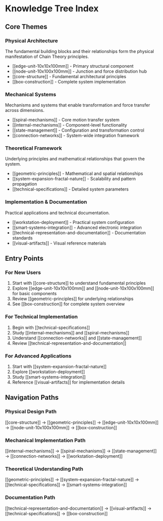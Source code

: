 # Knowledge Tree Index

## Core Themes

### Physical Architecture
The fundamental building blocks and their relationships form the physical manifestation of Chain Theory principles.
- [[edge-unit-10x10x100mm]] - Primary structural component
- [[node-unit-10x100x100mm]] - Junction and force distribution hub
- [[core-structure]] - Fundamental architectural principles
- [[box-construction]] - Complete system implementation

### Mechanical Systems
Mechanisms and systems that enable transformation and force transfer across dimensions.
- [[spiral-mechanisms]] - Core motion transfer system
- [[internal-mechanisms]] - Component-level functionality
- [[state-management]] - Configuration and transformation control
- [[connection-networks]] - System-wide integration framework

### Theoretical Framework
Underlying principles and mathematical relationships that govern the system.
- [[geometric-principles]] - Mathematical and spatial relationships
- [[system-expansion-fractal-nature]] - Scalability and pattern propagation
- [[technical-specifications]] - Detailed system parameters

### Implementation & Documentation
Practical applications and technical documentation.
- [[workstation-deployment]] - Practical system configuration
- [[smart-systems-integration]] - Advanced electronic integration
- [[technical-representation-and-documentation]] - Documentation standards
- [[visual-artifacts]] - Visual reference materials

## Entry Points

### For New Users
1. Start with [[core-structure]] to understand fundamental principles
2. Explore [[edge-unit-10x10x100mm]] and [[node-unit-10x100x100mm]] for basic components
3. Review [[geometric-principles]] for underlying relationships
4. See [[box-construction]] for complete system overview

### For Technical Implementation
1. Begin with [[technical-specifications]]
2. Study [[internal-mechanisms]] and [[spiral-mechanisms]]
3. Understand [[connection-networks]] and [[state-management]]
4. Review [[technical-representation-and-documentation]]

### For Advanced Applications
1. Start with [[system-expansion-fractal-nature]]
2. Explore [[workstation-deployment]]
3. Study [[smart-systems-integration]]
4. Reference [[visual-artifacts]] for implementation details

## Navigation Paths

### Physical Design Path
[[core-structure]] → [[geometric-principles]] → [[edge-unit-10x10x100mm]] → [[node-unit-10x100x100mm]] → [[box-construction]]

### Mechanical Implementation Path
[[internal-mechanisms]] → [[spiral-mechanisms]] → [[state-management]] → [[connection-networks]] → [[workstation-deployment]]

### Theoretical Understanding Path
[[geometric-principles]] → [[system-expansion-fractal-nature]] → [[technical-specifications]] → [[smart-systems-integration]]

### Documentation Path
[[technical-representation-and-documentation]] → [[visual-artifacts]] → [[technical-specifications]] → [[box-construction]]